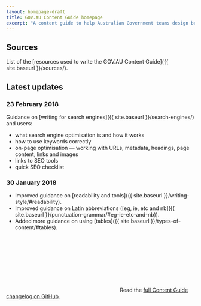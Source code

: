 ```yaml
---
layout: homepage-draft
title: GOV.AU Content Guide homepage
excerpt: "A content guide to help Australian Government teams design better content. Learn how to structure content, write in plain English and create accessible content."
---
```


## Sources
List of the [resources used to write the GOV.AU Content Guide]({{ site.baseurl }}/sources/).

## Latest updates

### 23 February 2018

Guidance on [writing for search engines]({{ site.baseurl }}/search-engines/) and users:

- what search engine optimisation is and how it works
- how to use keywords correctly
- on-page optimisation — working with URLs, metadata, headings, page content, links and images
- links to SEO tools
- quick SEO checklist

### 30 January 2018

- Improved guidance on [readability and tools]({{ site.baseurl }}/writing-style/#readability).
- Improved guidance on Latin abbreviations ([eg, ie, etc and nb]({{ site.baseurl }}/punctuation-grammar/#eg-ie-etc-and-nb)).
- Added more guidance on using [tables]({{ site.baseurl }}/types-of-content/#tables).

<p>
<svg class="icon-inline fa-github" role="img" title="GitHub icon" aria-labelledby="fa-github-alt-source">
<title id="fa-github-alt-source" lang="en">GitHub icon</title>
<use xlink:href="{% asset_path spritesheet.svg %}#fa-github"/>
</svg> Read the <a href="https://github.com/govau/content-guide/blob/master/CHANGELOG.md" rel="external">full Content Guide changelog on GitHub</a>.
</p>
